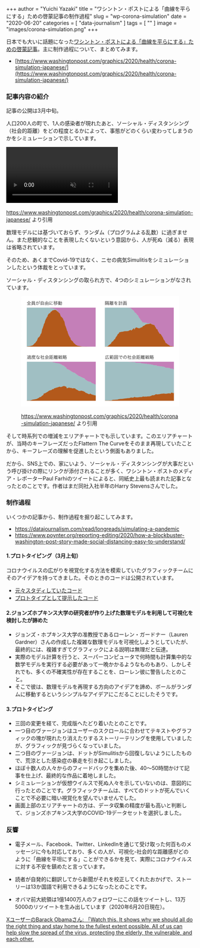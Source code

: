 +++
author = "Yuichi Yazaki"
title = "ワシントン・ポストによる「曲線を平らにする」ための啓蒙記事の制作過程"
slug = "wp-corona-simulation"
date = "2020-06-20"
categories = [
    "data-journalism"
]
tags = [
    ""
]
image = "images/corona-simulation.png"
+++

日本でも大いに話題になった[ワシントン・ポストによる「曲線を平らにする」ための啓蒙記事](https://www.washingtonpost.com/graphics/2020/health/corona-simulation-japanese/)。主に制作過程について、まとめてみます。

- [https://www.washingtonpost.com/graphics/2020/health/corona-simulation-japanese/](https://www.washingtonpost.com/graphics/2020/health/corona-simulation-japanese/)

### 記事内容の紹介

記事の公開は3月中旬。

人口200人の町で、1人の感染者が現れたあと、ソーシャル・ディスタンシング（社会的距離）をどの程度とるかによって、事態がどのくらい変わってしまうのかをシミュレーションで示しています。

<video autoplay loop muted playsinline>
  <source src="images/corona-simulation.mp4" type="video/mp4">
  Your browser does not support the video tag.
</video>

https://www.washingtonpost.com/graphics/2020/health/corona-simulation-japanese/ より引用

数理モデルには基づいておらず、ランダム（プログラムよる乱数）に過ぎません。また悲観的なことを表現したくないという意図から、人が死ぬ（減る）表現は省略されています。

そのため、あくまでCovid-19ではなく、ニセの病気Simulitisをシミュレーションしたという体裁をとっています。

ソーシャル・ディスタンシングの取られ方で、4つのシミュレーションがなされています。

<figure>

![](images/corona-simulation.png)

<figcaption>

https://www.washingtonpost.com/graphics/2020/health/corona-simulation-japanese/ より引用

</figcaption>

</figure>

そして時系列での増減をエリアチャートでも示しています。このエリアチャートが、当時のキーフレーズだったFlattern The Curveをそのまま再現していたことから、キーフレーズの理解を促進したという側面もありました。

だから、SNS上での、家にいよう、ソーシャル・ディスタンシングが大事だという呼び掛けの際にリンクが添付されることが多く、ワシントン・ポストのメディア・レポーターPaul Farhiのツイートによると、同紙史上最も読まれた記事となったとのことです。作者はまだ同社入社半年のHarry Stevensさんでした。

### 制作過程

いくつかの記事から、制作過程を掘り起こしてみます。

- https://datajournalism.com/read/longreads/simulating-a-pandemic
- https://www.poynter.org/reporting-editing/2020/how-a-blockbuster-washington-post-story-made-social-distancing-easy-to-understand/

#### 1.プロトタイピング（3月上旬）

コロナウイルスの広がりを視覚化する方法を模索していたグラフィックチームにそのアイデアを持ってきました。そのときのコードは公開されています。

- [元々スタディしていたコード](http://bl.ocks.org/harrystevens/f59cf33cfe5ea05adec113c64daef59b)
- [プロトタイプとして提示したコード](https://bl.ocks.org/HarryStevens/e2f49170367bbc10644ecb81f0e6dc54)

#### 2.ジョンズホプキンス大学の研究者が作り上げた数理モデルを利用して可視化を検討したが諦めた

- ジョンズ・ホプキンス大学の准教授であるローレン・ガードナー（Lauren Gardner）さんの作成した複雑な数理モデルを可視化しようとしていたが、最終的には、複雑すぎてグラフィックによる説明は無理だと伝達。
- 実際のモデル計算を行うと、スーパーコンピュータで何時間も計算集中的な数学モデルを実行する必要があって一晩かかるようなものもあり、しかしそれでも、多くの不確実性が存在することを、ローレン彼に警告したとのこと。
- そこで彼は、数理モデルを再現する方向のアイデアを諦め、ボールがランダムに移動するというシンプルなアイデアにこだることにしたそうです。

#### 3.プロトタイピング

- 三回の変更を経て、完成版へたどり着いたとのことです。
- 一つ目のヴァージョンはユーザーのスクロールに合わせてテキストやグラフィックの塊が現れたり消えたりするストーリーテリングを使用していましたが、グラフィックが見づらくなっていました。
- 二つ目のヴァージョンは、ドットがSimulitisから回復しないようにしたもので、荒涼とした感染症の暴走を引き起こしました。
- ほぼ十数人の人々からのフィードバックを集めた後、40～50時間かけて記事を仕上げ、最終的な作品に着地しました。
- シミュレーションが仮想ウイルスで死ぬ人々を示していないのは、意図的に行ったとのことです。グラフィックチームは、すべてのドットが死んでいくことで不必要に暗い視覚化を望んでいませんでした。
- 画面上部のエリアチャートの方は、データ収集の精度が最も高いと判断して、ジョンズホプキンス大学のCOVID-19データセットを選択しました。

### 反響

- 電子メール、Facebook、Twitter、LinkedInを通じて受け取った何百ものメッセージに今も対応しており、多くの人が、可視化-社会的な距離感がどのように「曲線を平坦にする」ことができるかを見て、実際にコロナウイルスに対する不安を鎮めたと言っています。

- 読者が自発的に翻訳してから新聞がそれを校正してくれたおかげで、ストーリーは13か国語で利用できるようになったとのことです。

- オバマ前大統領は1億1400万人のフォロワーにこの話をツイートし、13万5000のリツイートを生み出しています（2020年6月20日現在）。

[XユーザーのBarack Obamaさん: 「Watch this. It shows why we should all do the right thing and stay home to the fullest extent possible. All of us can help slow the spread of the virus, protecting the elderly, the vulnerable, and each other.](https://twitter.com/BarackObama/status/1239267360739074048)



